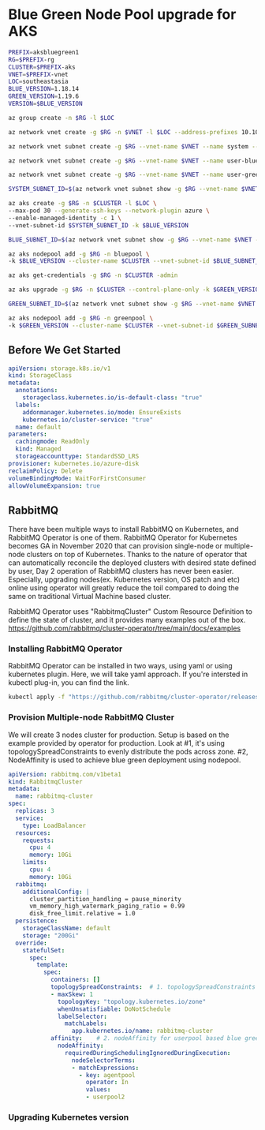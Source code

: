 # Blue Green Node Pool upgrade for AKS

```bash
PREFIX=aksbluegreen1
RG=$PREFIX-rg
CLUSTER=$PREFIX-aks
VNET=$PREFIX-vnet
LOC=southeastasia
BLUE_VERSION=1.18.14
GREEN_VERSION=1.19.6
VERSION=$BLUE_VERSION

az group create -n $RG -l $LOC

az network vnet create -g $RG -n $VNET -l $LOC --address-prefixes 10.100.0.0/22

az network vnet subnet create -g $RG --vnet-name $VNET --name system --address-prefixes 10.100.0.0/24

az network vnet subnet create -g $RG --vnet-name $VNET --name user-blue --address-prefixes 10.100.1.0/24

az network vnet subnet create -g $RG --vnet-name $VNET --name user-green --address-prefixes 10.100.2.0/24

SYSTEM_SUBNET_ID=$(az network vnet subnet show -g $RG --vnet-name $VNET --name system --query id -o tsv)

az aks create -g $RG -n $CLUSTER -l $LOC \
--max-pod 30 --generate-ssh-keys --network-plugin azure \
--enable-managed-identity -c 1 \
--vnet-subnet-id $SYSTEM_SUBNET_ID -k $BLUE_VERSION

BLUE_SUBNET_ID=$(az network vnet subnet show -g $RG --vnet-name $VNET --name user-blue --query id -o tsv)

az aks nodepool add -g $RG -n bluepool \
-k $BLUE_VERSION --cluster-name $CLUSTER --vnet-subnet-id $BLUE_SUBNET_ID

az aks get-credentials -g $RG -n $CLUSTER -admin

az aks upgrade -g $RG -n $CLUSTER --control-plane-only -k $GREEN_VERSION

GREEN_SUBNET_ID=$(az network vnet subnet show -g $RG --vnet-name $VNET --name user-blue --query id -o tsv)

az aks nodepool add -g $RG -n greenpool \
-k $GREEN_VERSION --cluster-name $CLUSTER --vnet-subnet-id $GREEN_SUBNET_ID

```


## Before We Get Started

```yaml
apiVersion: storage.k8s.io/v1
kind: StorageClass
metadata:
  annotations:
    storageclass.kubernetes.io/is-default-class: "true"
  labels:
    addonmanager.kubernetes.io/mode: EnsureExists
    kubernetes.io/cluster-service: "true"
  name: default
parameters:
  cachingmode: ReadOnly
  kind: Managed
  storageaccounttype: StandardSSD_LRS
provisioner: kubernetes.io/azure-disk
reclaimPolicy: Delete
volumeBindingMode: WaitForFirstConsumer
allowVolumeExpansion: true
```


## RabbitMQ 

There have been multiple ways to install RabbitMQ on Kubernetes, and RabbitMQ Operator is one of them. RabbitMQ Operator for Kubernetes becomes GA in November 2020 that can provision single-node or multiple-node clusters on top of Kubernetes. Thanks to the nature of operator that can automatically reconcile the deployed clusters with desired state defined by user, Day 2 operation of RabbitMQ clusters has never been easier. Especially, upgrading nodes(ex. Kubernetes version, OS patch and etc) online using operator will greatly reduce the toil compared to doing the same on traditional Virtual Machine based cluster. 

RabbitMQ Operator uses "RabbitmqCluster" Custom Resource Definition to define the state of cluster, and it provides many examples out of the box. https://github.com/rabbitmq/cluster-operator/tree/main/docs/examples


### Installing RabbitMQ Operator

RabbitMQ Operator can be installed in two ways, using yaml or using kubernetes plugin. Here, we will take yaml approach. If you're intersted in kubectl plug-in, you can find the link. 


```bash
kubectl apply -f "https://github.com/rabbitmq/cluster-operator/releases/latest/download/cluster-operator.yml"
```

### Provision Multiple-node RabbitMQ Cluster

We will create 3 nodes cluster for production. Setup is based on the example provided by operator for production. Look at #1, it's using topologySpreadConstraints to evenly distribute the pods across zone. #2, NodeAffinity is used to achieve blue green deployment using nodepool. 


```yaml
apiVersion: rabbitmq.com/v1beta1
kind: RabbitmqCluster
metadata:
  name: rabbitmq-cluster
spec:
  replicas: 3
  service:
    type: LoadBalancer
  resources:
    requests:
      cpu: 4
      memory: 10Gi
    limits:
      cpu: 4
      memory: 10Gi
  rabbitmq:
    additionalConfig: |
      cluster_partition_handling = pause_minority
      vm_memory_high_watermark_paging_ratio = 0.99
      disk_free_limit.relative = 1.0
  persistence:
    storageClassName: default
    storage: "200Gi"
  override:
    statefulSet:
      spec:
        template:
          spec:
            containers: []
            topologySpreadConstraints:  # 1. topologySpreadConstraints for better pod distribution
            - maxSkew: 1
              topologyKey: "topology.kubernetes.io/zone"
              whenUnsatisfiable: DoNotSchedule
              labelSelector:
                matchLabels:
                  app.kubernetes.io/name: rabbitmq-cluster
            affinity:    # 2. nodeAffinity for userpool based blue green deployment
              nodeAffinity:
                requiredDuringSchedulingIgnoredDuringExecution:
                  nodeSelectorTerms:
                  - matchExpressions:
                    - key: agentpool
                      operator: In
                      values:
                      - userpool2
```


### Upgrading Kubernetes version



